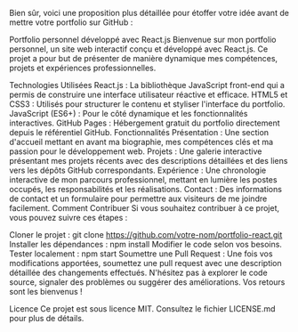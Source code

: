 
Bien sûr, voici une proposition plus détaillée pour étoffer votre idée avant de mettre votre portfolio sur GitHub :

Portfolio personnel développé avec React.js
Bienvenue sur mon portfolio personnel, un site web interactif conçu et développé avec React.js. Ce projet a pour but de présenter de manière dynamique mes compétences, projets et expériences professionnelles.

Technologies Utilisées
React.js : La bibliothèque JavaScript front-end qui a permis de construire une interface utilisateur réactive et efficace.
HTML5 et CSS3 : Utilisés pour structurer le contenu et styliser l'interface du portfolio.
JavaScript (ES6+) : Pour le côté dynamique et les fonctionnalités interactives.
GitHub Pages : Hébergement gratuit du portfolio directement depuis le référentiel GitHub.
Fonctionnalités
Présentation : Une section d'accueil mettant en avant ma biographie, mes compétences clés et ma passion pour le développement web.
Projets : Une galerie interactive présentant mes projets récents avec des descriptions détaillées et des liens vers les dépôts GitHub correspondants.
Expérience : Une chronologie interactive de mon parcours professionnel, mettant en lumière les postes occupés, les responsabilités et les réalisations.
Contact : Des informations de contact et un formulaire pour permettre aux visiteurs de me joindre facilement.
Comment Contribuer
Si vous souhaitez contribuer à ce projet, vous pouvez suivre ces étapes :

Cloner le projet : git clone https://github.com/votre-nom/portfolio-react.git
Installer les dépendances : npm install
Modifier le code selon vos besoins.
Tester localement : npm start
Soumettre une Pull Request : Une fois vos modifications apportées, soumettez une pull request avec une description détaillée des changements effectués.
N'hésitez pas à explorer le code source, signaler des problèmes ou suggérer des améliorations. Vos retours sont les bienvenus !

Licence
Ce projet est sous licence MIT. Consultez le fichier LICENSE.md pour plus de détails.
